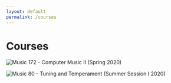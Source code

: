 ```yaml
---
layout: default
permalink: /courses
---
```

# Courses

![Music 172 - Computer Music II (Spring 2020)](https://notthatintomusic.com)


![Music 80 - Tuning and Temperament (Summer Session I 2020)](https://notthatintomusic.com)
